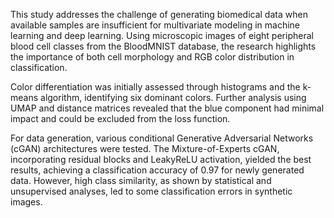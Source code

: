 This study addresses the challenge of generating biomedical data when available samples are insufficient for multivariate modeling in machine learning and deep learning. Using microscopic images of eight peripheral blood cell classes from the BloodMNIST database, the research highlights the importance of both cell morphology and RGB color distribution in classification.  

Color differentiation was initially assessed through histograms and the k-means algorithm, identifying six dominant colors. Further analysis using UMAP and distance matrices revealed that the blue component had minimal impact and could be excluded from the loss function.  

For data generation, various conditional Generative Adversarial Networks (cGAN) architectures were tested. The Mixture-of-Experts cGAN, incorporating residual blocks and LeakyReLU activation, yielded the best results, achieving a classification accuracy of 0.97 for newly generated data. However, high class similarity, as shown by statistical and unsupervised analyses, led to some classification errors in synthetic images.
